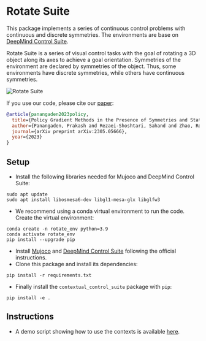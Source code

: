 # Rotate Suite

This package implements a series of continuous control problems with continuous and discrete symmetries. 
The environments are base on [DeepMind Control Suite](https://github.com/deepmind/dm_control). 

Rotate Suite is a series of visual control tasks with the goal of rotating a 3D object along its axes to achieve a
goal orientation. Symmetries of the environment are declared by symmetries of the object. Thus, some environments have 
discrete symmetries, while others have continuous symmetries.

![Rotate Suite](figures/env.png)

If you use our code, please cite our [paper](https://arxiv.org/abs/2305.05666): 

```bib
@article{panangaden2023policy,
  title={Policy Gradient Methods in the Presence of Symmetries and State Abstractions},
  author={Panangaden, Prakash and Rezaei-Shoshtari, Sahand and Zhao, Rosie and Meger, David and Precup, Doina},
  journal={arXiv preprint arXiv:2305.05666},
  year={2023}
}
```

## Setup
* Install the following libraries needed for Mujoco and DeepMind Control Suite:
```commandline
sudo apt update
sudo apt install libosmesa6-dev libgl1-mesa-glx libglfw3
```
* We recommend using a conda virtual environment to run the code.
Create the virtual environment:
```commandline
conda create -n rotate_env python=3.9
conda activate rotate_env
pip install --upgrade pip
```
* Install [Mujoco](https://github.com/deepmind/mujoco) and [DeepMind Control Suite](https://github.com/deepmind/dm_control)
following the official instructions.
* Clone this package and install its dependencies:
```commandline
pip install -r requirements.txt
```
* Finally install the `contextual_control_suite` package with `pip`: 
```commandline
pip install -e .
```

## Instructions
* A demo script showing how to use the contexts is available [here](rotate_suite/demos/demo_env.py).
